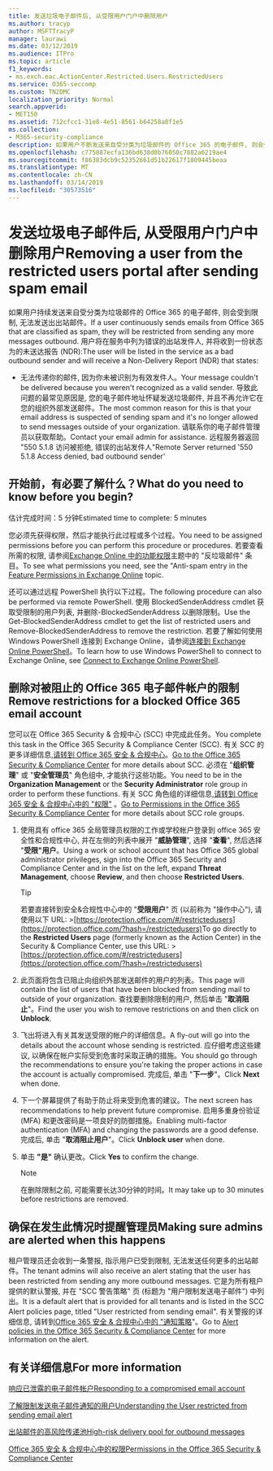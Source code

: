 ```yaml
---
title: 发送垃圾电子邮件后, 从受限用户门户中删除用户
ms.author: tracyp
author: MSFTTracyP
manager: laurawi
ms.date: 03/12/2019
ms.audience: ITPro
ms.topic: article
f1_keywords:
- ms.exch.eac.ActionCenter.Restricted.Users.RestrictedUsers
ms.service: O365-seccomp
ms.custom: TN2DMC
localization_priority: Normal
search.appverid:
- MET150
ms.assetid: 712cfcc1-31e8-4e51-8561-b64258a8f1e5
ms.collection:
- M365-security-compliance
description: 如果用户不断发送来自受分类为垃圾邮件的 Office 365 的电子邮件, 则会受到限制, 无法发送更多的邮件。
ms.openlocfilehash: c775887ecfa136bd638d0b76050c7882a6219ae4
ms.sourcegitcommit: f86383dcb9c52352661d51b22617f1809445beaa
ms.translationtype: MT
ms.contentlocale: zh-CN
ms.lasthandoff: 03/14/2019
ms.locfileid: "30573516"
---
```

# <a name="removing-a-user-from-the-restricted-users-portal-after-sending-spam-email"></a><span data-ttu-id="187b6-103">发送垃圾电子邮件后, 从受限用户门户中删除用户</span><span class="sxs-lookup"><span data-stu-id="187b6-103">Removing a user from the restricted users portal after sending spam email</span></span>

<span data-ttu-id="187b6-104">如果用户持续发送来自受分类为垃圾邮件的 Office 365 的电子邮件, 则会受到限制, 无法发送出出站邮件。</span><span class="sxs-lookup"><span data-stu-id="187b6-104">If a user continuously sends emails from Office 365 that are classified as spam, they will be restricted from sending any more messages outbound.</span></span> <span data-ttu-id="187b6-105">用户将在服务中列为错误的出站发件人, 并将收到一份状态为的未送达报告 (NDR):</span><span class="sxs-lookup"><span data-stu-id="187b6-105">The user will be listed in the service as a bad outbound sender and will receive a Non-Delivery Report (NDR) that states:</span></span>

- <span data-ttu-id="187b6-106">无法传递你的邮件, 因为你未被识别为有效发件人。</span><span class="sxs-lookup"><span data-stu-id="187b6-106">Your message couldn't be delivered because you weren't recognized as a valid sender.</span></span> <span data-ttu-id="187b6-107">导致此问题的最常见原因是, 您的电子邮件地址怀疑发送垃圾邮件, 并且不再允许它在您的组织外部发送邮件。</span><span class="sxs-lookup"><span data-stu-id="187b6-107">The most common reason for this is that your email address is suspected of sending spam and it's no longer allowed to send messages outside of your organization.</span></span> <span data-ttu-id="187b6-108">请联系你的电子邮件管理员以获取帮助。</span><span class="sxs-lookup"><span data-stu-id="187b6-108">Contact your email admin for assistance.</span></span> <span data-ttu-id="187b6-109">远程服务器返回 "550 5.1.8 访问被拒绝, 错误的出站发件人"</span><span class="sxs-lookup"><span data-stu-id="187b6-109">Remote Server returned '550 5.1.8 Access denied, bad outbound sender'</span></span>

## <a name="what-do-you-need-to-know-before-you-begin"></a><span data-ttu-id="187b6-110">开始前，有必要了解什么？</span><span class="sxs-lookup"><span data-stu-id="187b6-110">What do you need to know before you begin?</span></span>
<span data-ttu-id="187b6-111"><a name="sectionSection0"> </a></span><span class="sxs-lookup"><span data-stu-id="187b6-111"></span></span>

<span data-ttu-id="187b6-112">估计完成时间：5 分钟</span><span class="sxs-lookup"><span data-stu-id="187b6-112">Estimated time to complete: 5 minutes</span></span>
  
<span data-ttu-id="187b6-113">您必须先获得权限，然后才能执行此过程或多个过程。</span><span class="sxs-lookup"><span data-stu-id="187b6-113">You need to be assigned permissions before you can perform this procedure or procedures.</span></span> <span data-ttu-id="187b6-114">若要查看所需的权限, 请参阅[Exchange Online 中的功能权限](http://technet.microsoft.com/library/15073ce1-0917-403b-8839-02a2ebc96e16.aspx)主题中的 "反垃圾邮件" 条目。</span><span class="sxs-lookup"><span data-stu-id="187b6-114">To see what permissions you need, see the "Anti-spam entry in the [Feature Permissions in Exchange Online](http://technet.microsoft.com/library/15073ce1-0917-403b-8839-02a2ebc96e16.aspx) topic.</span></span>

<span data-ttu-id="187b6-115">还可以通过远程 PowerShell 执行以下过程。</span><span class="sxs-lookup"><span data-stu-id="187b6-115">The following procedure can also be performed via remote PowerShell.</span></span> <span data-ttu-id="187b6-116">使用 BlockedSenderAddress cmdlet 获取受限制的用户列表, 并删除-BlockedSenderAddress 以删除限制。</span><span class="sxs-lookup"><span data-stu-id="187b6-116">Use the Get-BlockedSenderAddress cmdlet to get the list of restricted users and Remove-BlockedSenderAddress to remove the restriction.</span></span> <span data-ttu-id="187b6-117">若要了解如何使用 Windows PowerShell 连接到 Exchange Online，请参阅[连接到 Exchange Online PowerShell](https://go.microsoft.com/fwlink/p/?linkid=396554)。</span><span class="sxs-lookup"><span data-stu-id="187b6-117">To learn how to use Windows PowerShell to connect to Exchange Online, see [Connect to Exchange Online PowerShell](https://go.microsoft.com/fwlink/p/?linkid=396554).</span></span>

## <a name="remove-restrictions-for-a-blocked-office-365-email-account"></a><span data-ttu-id="187b6-118">删除对被阻止的 Office 365 电子邮件帐户的限制</span><span class="sxs-lookup"><span data-stu-id="187b6-118">Remove restrictions for a blocked Office 365 email account</span></span>

<span data-ttu-id="187b6-119">您可以在 Office 365 Security & 合规中心 (SCC) 中完成此任务。</span><span class="sxs-lookup"><span data-stu-id="187b6-119">You complete this task in the Office 365 Security & Compliance Center (SCC).</span></span> <span data-ttu-id="187b6-120">有关 SCC 的更多详细信息,[请转到 Office 365 安全 & 合规中心](go-to-the-securitycompliance-center.md)。</span><span class="sxs-lookup"><span data-stu-id="187b6-120">[Go to the Office 365 Security & Compliance Center](go-to-the-securitycompliance-center.md) for more details about SCC.</span></span> <span data-ttu-id="187b6-121">必须在 "**组织管理**" 或 "**安全管理员**" 角色组中, 才能执行这些功能。</span><span class="sxs-lookup"><span data-stu-id="187b6-121">You need to be in the **Organization Management** or the **Security Administrator** role group in order to perform these functions.</span></span> <span data-ttu-id="187b6-122">有关 SCC 角色组的详细信息,[请转到 Office 365 安全 & 合规中心中的 "权限"](permissions-in-the-security-and-compliance-center.md) 。</span><span class="sxs-lookup"><span data-stu-id="187b6-122">[Go to Permissions in the Office 365 Security & Compliance Center](permissions-in-the-security-and-compliance-center.md) for more details about SCC role groups.</span></span>

1. <span data-ttu-id="187b6-123">使用具有 office 365 全局管理员权限的工作或学校帐户登录到 office 365 安全性和合规性中心, 并在左侧的列表中展开 "**威胁管理**", 选择 "**查看**", 然后选择 "**受限"用户**。</span><span class="sxs-lookup"><span data-stu-id="187b6-123">Using a work or school account that has Office 365 global administrator privileges, sign into the Office 365 Security and Compliance Center and in the list on the left, expand **Threat Management**, choose **Review**, and then choose **Restricted Users**.</span></span>
    
    > [!TIP]
    > <span data-ttu-id="187b6-124">若要直接转到安全&amp;合规性中心中的 "**受限用户**" 页 (以前称为 "操作中心"), 请使用以下 URL: >[https://protection.office.com/#/restrictedusers](https://protection.office.com/?hash=/restrictedusers)</span><span class="sxs-lookup"><span data-stu-id="187b6-124">To go directly to the **Restricted Users** page (formerly known as the Action Center) in the Security &amp; Compliance Center, use this URL: > [https://protection.office.com/#/restrictedusers](https://protection.office.com/?hash=/restrictedusers)</span></span>

2. <span data-ttu-id="187b6-125">此页面将包含已阻止向组织外部发送邮件的用户的列表。</span><span class="sxs-lookup"><span data-stu-id="187b6-125">This page will contain the list of users that have been blocked from sending mail to outside of your organization.</span></span>  <span data-ttu-id="187b6-126">查找要删除限制的用户, 然后单击 "**取消阻止**"。</span><span class="sxs-lookup"><span data-stu-id="187b6-126">Find the user you wish to remove restrictions on and then click on **Unblock**.</span></span>

3. <span data-ttu-id="187b6-127">飞出将进入有关其发送受限的帐户的详细信息。</span><span class="sxs-lookup"><span data-stu-id="187b6-127">A fly-out will go into the details about the account whose sending is restricted.</span></span> <span data-ttu-id="187b6-128">应仔细考虑这些建议, 以确保在帐户实际受到危害时采取正确的措施。</span><span class="sxs-lookup"><span data-stu-id="187b6-128">You should go through the recommendations to ensure you're taking the proper actions in case the account is actually compromised.</span></span> <span data-ttu-id="187b6-129">完成后, 单击 "**下一步**"。</span><span class="sxs-lookup"><span data-stu-id="187b6-129">Click **Next** when done.</span></span>

4. <span data-ttu-id="187b6-130">下一个屏幕提供了有助于防止将来受到危害的建议。</span><span class="sxs-lookup"><span data-stu-id="187b6-130">The next screen has recommendations to help prevent future compromise.</span></span> <span data-ttu-id="187b6-131">启用多重身份验证 (MFA) 和更改密码是一项良好的防御措施。</span><span class="sxs-lookup"><span data-stu-id="187b6-131">Enabling multi-factor authentication (MFA) and changing the passwords are a good defense.</span></span> <span data-ttu-id="187b6-132">完成后, 单击 "**取消阻止用户**"。</span><span class="sxs-lookup"><span data-stu-id="187b6-132">Click **Unblock user** when done.</span></span>

5. <span data-ttu-id="187b6-133">单击 **"是"** 确认更改。</span><span class="sxs-lookup"><span data-stu-id="187b6-133">Click **Yes** to confirm the change.</span></span>

    > [!NOTE]
    > <span data-ttu-id="187b6-134">在删除限制之前, 可能需要长达30分钟的时间。</span><span class="sxs-lookup"><span data-stu-id="187b6-134">It may take up to 30 minutes before restrictions are removed.</span></span> 

## <a name="making-sure-admins-are-alerted-when-this-happens"></a><span data-ttu-id="187b6-135">确保在发生此情况时提醒管理员</span><span class="sxs-lookup"><span data-stu-id="187b6-135">Making sure admins are alerted when this happens</span></span>

<span data-ttu-id="187b6-136">租户管理员还会收到一条警报, 指示用户已受到限制, 无法发送任何更多的出站邮件。</span><span class="sxs-lookup"><span data-stu-id="187b6-136">The tenant admins will also receive an alert stating that the user has been restricted from sending any more outbound messages.</span></span> <span data-ttu-id="187b6-137">它是为所有租户提供的默认警报, 并在 "SCC 警告策略" 页 (标题为 "用户限制发送电子邮件") 中列出。</span><span class="sxs-lookup"><span data-stu-id="187b6-137">It is a default alert that is provided for all tenants and is listed in the SCC Alert policies page, titled "User restricted from sending email".</span></span> <span data-ttu-id="187b6-138">有关警报的详细信息, 请转到[Office 365 安全 & 合规中心中的 "通知策略](https://docs.microsoft.com/en-us/office365/securitycompliance/alert-policies)"。</span><span class="sxs-lookup"><span data-stu-id="187b6-138">Go to [Alert policies in the Office 365 Security & Compliance Center](https://docs.microsoft.com/en-us/office365/securitycompliance/alert-policies) for more information on the alert.</span></span>

## <a name="for-more-information"></a><span data-ttu-id="187b6-139">有关详细信息</span><span class="sxs-lookup"><span data-stu-id="187b6-139">For more information</span></span>

[<span data-ttu-id="187b6-140">响应已泄露的电子邮件帐户</span><span class="sxs-lookup"><span data-stu-id="187b6-140">Responding to a compromised email account</span></span>](responding-to-a-compromised-email-account.md)

[<span data-ttu-id="187b6-141">了解限制发送电子邮件通知的用户</span><span class="sxs-lookup"><span data-stu-id="187b6-141">Understanding the User restricted from sending email alert</span></span>](https://docs.microsoft.com/en-us/office365/securitycompliance/alert-policies)

[<span data-ttu-id="187b6-142">出站邮件的高风险传递池</span><span class="sxs-lookup"><span data-stu-id="187b6-142">High-risk delivery pool for outbound messages</span></span>](high-risk-delivery-pool-for-outbound-messages.md)

[<span data-ttu-id="187b6-143">Office 365 安全 & 合规中心中的权限</span><span class="sxs-lookup"><span data-stu-id="187b6-143">Permissions in the Office 365 Security & Compliance Center</span></span>](permissions-in-the-security-and-compliance-center.md)
